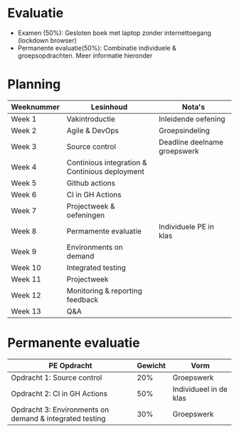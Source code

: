 
# Evaluatie
- Examen (50%): Gesloten boek met laptop zonder internettoegang (lockdown browser)
- Permanente evaluatie(50%): Combinatie individuele & groepsopdrachten. Meer informatie hieronder

# Planning
| Weeknummer | Lesinhoud | Nota's |
|------------|----------|--------|
| Week 1     | Vakintroductie | Inleidende oefening |
| Week 2     | Agile & DevOps | Groepsindeling |
| Week 3     | Source control | Deadline deelname groepswerk |
| Week 4     | Continious integration & Continious deployment |  |
| Week 5     | Github actions |  |
| Week 6     | CI in GH Actions |  |
| Week 7     | Projectweek & oefeningen |  |
| Week 8     | Permamente evaluatie | Individuele PE in klas |
| Week 9     | Environments on demand |  |
| Week 10    | Integrated testing |  |
| Week 11    | Projectweek | |
| Week 12    | Monitoring & reporting feedback | |
| Week 13    | Q&A  | |


# Permanente evaluatie 

| PE Opdracht  | Gewicht | Vorm         |
|-------------|--------|-------------|
| Opdracht 1: Source control  | 20%    | Groepswerk  |
| Opdracht 2: CI in GH Actions  | 50%    | Individueel in de klas   |
| Opdracht 3: Environments on demand & integrated testing  | 30%    | Groepswerk  |


